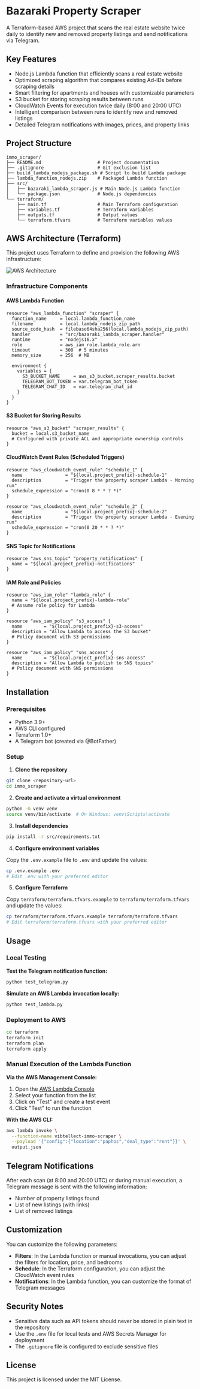 # Bazaraki Property Scraper

A Terraform-based AWS project that scans the real estate website twice daily to identify new and removed property listings and send notifications via Telegram.

## Key Features

- Node.js Lambda function that efficiently scans a real estate website
- Optimized scraping algorithm that compares existing Ad-IDs before scraping details
- Smart filtering for apartments and houses with customizable parameters
- S3 bucket for storing scraping results between runs
- CloudWatch Events for execution twice daily (8:00 and 20:00 UTC)
- Intelligent comparison between runs to identify new and removed listings
- Detailed Telegram notifications with images, prices, and property links

## Project Structure

```
immo_scraper/
├── README.md                     # Project documentation
├── .gitignore                    # Git exclusion list
├── build_lambda_nodejs_package.sh # Script to build Lambda package
├── lambda_function_nodejs.zip    # Packaged Lambda function
├── src/
│   ├── bazaraki_lambda_scraper.js # Main Node.js Lambda function
│   └── package.json              # Node.js dependencies
└── terraform/
    ├── main.tf                   # Main Terraform configuration
    ├── variables.tf              # Terraform variables
    ├── outputs.tf                # Output values
    └── terraform.tfvars          # Terraform variables values
```

## AWS Architecture (Terraform)

This project uses Terraform to define and provision the following AWS infrastructure:

![AWS Architecture](https://raw.githubusercontent.com/username/immo_scraper/main/docs/architecture.png)

### Infrastructure Components

#### AWS Lambda Function
```hcl
resource "aws_lambda_function" "scraper" {
  function_name     = local.lambda_function_name
  filename          = local.lambda_nodejs_zip_path
  source_code_hash  = filebase64sha256(local.lambda_nodejs_zip_path)
  handler           = "src/bazaraki_lambda_scraper.handler"
  runtime           = "nodejs16.x"
  role              = aws_iam_role.lambda_role.arn
  timeout           = 300  # 5 minutes
  memory_size       = 256  # MB
  
  environment {
    variables = {
      S3_BUCKET_NAME     = aws_s3_bucket.scraper_results.bucket
      TELEGRAM_BOT_TOKEN = var.telegram_bot_token
      TELEGRAM_CHAT_ID   = var.telegram_chat_id
    }
  }
}
```

#### S3 Bucket for Storing Results
```hcl
resource "aws_s3_bucket" "scraper_results" {
  bucket = local.s3_bucket_name
  # Configured with private ACL and appropriate ownership controls
}
```

#### CloudWatch Event Rules (Scheduled Triggers)
```hcl
resource "aws_cloudwatch_event_rule" "schedule_1" {
  name                = "${local.project_prefix}-schedule-1"
  description         = "Trigger the property scraper Lambda - Morning run"
  schedule_expression = "cron(0 8 * * ? *)"
}

resource "aws_cloudwatch_event_rule" "schedule_2" {
  name                = "${local.project_prefix}-schedule-2"
  description         = "Trigger the property scraper Lambda - Evening run"
  schedule_expression = "cron(0 20 * * ? *)"
}
```

#### SNS Topic for Notifications
```hcl
resource "aws_sns_topic" "property_notifications" {
  name = "${local.project_prefix}-notifications"
}
```

#### IAM Role and Policies
```hcl
resource "aws_iam_role" "lambda_role" {
  name = "${local.project_prefix}-lambda-role"
  # Assume role policy for Lambda
}

resource "aws_iam_policy" "s3_access" {
  name        = "${local.project_prefix}-s3-access"
  description = "Allow Lambda to access the S3 bucket"
  # Policy document with S3 permissions
}

resource "aws_iam_policy" "sns_access" {
  name        = "${local.project_prefix}-sns-access"
  description = "Allow Lambda to publish to SNS topics"
  # Policy document with SNS permissions
}
```

## Installation

### Prerequisites

- Python 3.9+
- AWS CLI configured
- Terraform 1.0+
- A Telegram bot (created via @BotFather)

### Setup

1. **Clone the repository**

```bash
git clone <repository-url>
cd immo_scraper
```

2. **Create and activate a virtual environment**

```bash
python -m venv venv
source venv/bin/activate  # On Windows: venv\Scripts\activate
```

3. **Install dependencies**

```bash
pip install -r src/requirements.txt
```

4. **Configure environment variables**

Copy the `.env.example` file to `.env` and update the values:

```bash
cp .env.example .env
# Edit .env with your preferred editor
```

5. **Configure Terraform**

Copy `terraform/terraform.tfvars.example` to `terraform/terraform.tfvars` and update the values:

```bash
cp terraform/terraform.tfvars.example terraform/terraform.tfvars
# Edit terraform/terraform.tfvars with your preferred editor
```

## Usage

### Local Testing

**Test the Telegram notification function:**

```bash
python test_telegram.py
```

**Simulate an AWS Lambda invocation locally:**

```bash
python test_lambda.py
```

### Deployment to AWS

```bash
cd terraform
terraform init
terraform plan
terraform apply
```

### Manual Execution of the Lambda Function

**Via the AWS Management Console:**

1. Open the [AWS Lambda Console](https://console.aws.amazon.com/lambda)
2. Select your function from the list
3. Click on "Test" and create a test event
4. Click "Test" to run the function

**With the AWS CLI:**

```bash
aws lambda invoke \
  --function-name vibtellect-immo-scraper \
  --payload '{"config":{"location":"paphos","deal_type":"rent"}}' \
  output.json
```

## Telegram Notifications

After each scan (at 8:00 and 20:00 UTC) or during manual execution, a Telegram message is sent with the following information:

- Number of property listings found
- List of new listings (with links)
- List of removed listings

## Customization

You can customize the following parameters:

- **Filters**: In the Lambda function or manual invocations, you can adjust the filters for location, price, and bedrooms
- **Schedule**: In the Terraform configuration, you can adjust the CloudWatch event rules
- **Notifications**: In the Lambda function, you can customize the format of Telegram messages

## Security Notes

- Sensitive data such as API tokens should never be stored in plain text in the repository
- Use the `.env` file for local tests and AWS Secrets Manager for deployment
- The `.gitignore` file is configured to exclude sensitive files

## License

This project is licensed under the MIT License.
